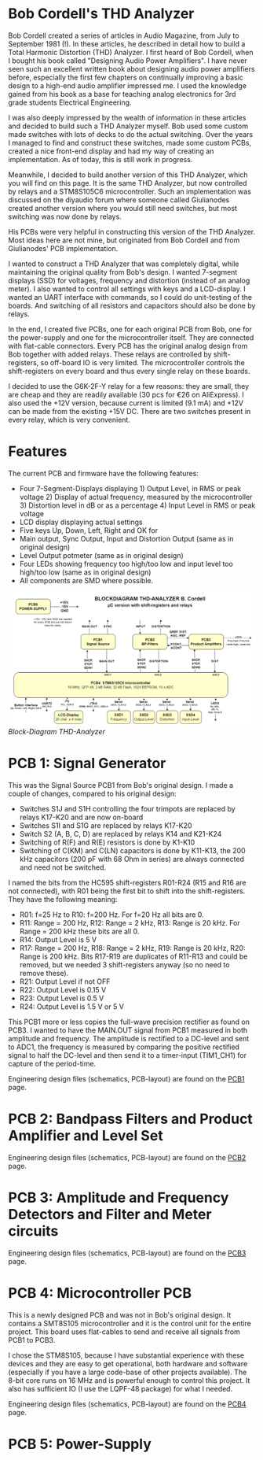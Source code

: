 # Bob Cordell's THD Analyzer
Bob Cordell created a series of articles in Audio Magazine, from July to September 1981 (!). In these articles, he described
in detail how to build a Total Harmonic Distortion (THD) Analyzer. I first heard of Bob Cordell, when I bought his book called "Designing Audio Power Amplifiers". 
I have never seen such an excellent written book about designing audio power amplifiers before, especially the first few chapters on continually improving a basic design 
to a high-end audio amplifier impressed me. I used the knowledge gained from his book as a base for teaching analog electronics for 3rd grade students Electrical Engineering.

I was also deeply impressed by the wealth of information in these articles and decided to build such a THD Analyzer myself. Bob
used some custom made switches with lots of decks to do the actual switching. Over the years I managed to find and construct these
switches, made some custom PCBs, created a nice front-end display and had my way of creating an implementation. As of today, this is
still work in progress.

Meanwhile, I decided to build another version of this THD Analyzer, which you will find on this page. It is the same
THD Analyzer, but now controlled by relays and a STM8S105C6 microcontroller. Such an implementation was discussed on the diyaudio forum
where someone called Giulianodes created another version where you would still need switches, but most switching was now done by relays.

His PCBs were very helpful in constructing this version of the THD Analyzer. Most ideas here are not mine, but originated from Bob Cordell
and from Giulianodes' PCB implementation.

I wanted to construct a THD Analyzer that was completely digital, while maintaining the original quality from Bob's design. 
I wanted 7-segment displays (SSD) for voltages, frequency and distortion (instead of an analog meter).
I also wanted to control all settings with keys and a LCD-display. I wanted an UART interface with commands, so I could do unit-testing of the boards.
And switching of all resistors and capacitors should also be done by relays.

In the end, I created five PCBs, one for each original PCB from Bob, one for the power-supply and one for the microcontroller itself. They are connected with flat-cable connectors.
Every PCB has the original analog design from Bob together with added relays. These relays are controlled by shift-registers, so off-board IO is very limited.
The microcontroller controls the shift-registers on every board and thus every single relay on these boards.

I decided to use the G6K-2F-Y relay for a few reasons: they are small, they are cheap and they are readily available (30 pcs for €26 on AliExpress). I also used the +12V
version, because current is limited (9.1 mA) and +12V can be made from the existing +15V DC. There are two switches present in every relay, which is very convenient.

# Features
The current PCB and firmware have the following features:
- Four 7-Segment-Displays displaying 1) Output Level, in RMS or peak voltage 2) Display of actual frequency, measured by the microcontroller 3) Distortion level in dB or as a percentage 4) Input Level in RMS or peak voltage
- LCD display displaying actual settings
- Five keys Up, Down, Left, Right and OK for
- Main output, Sync Output, Input and Distortion Output (same as in original design)
- Level Output potmeter (same as in original design)
- Four LEDs showing frequency too high/too low and input level too high/too low (same as in original design)
- All components are SMD where possible.

![Block Diagram](img/Blokschema_THD_Analyzer.png)<br>
*Block-Diagram THD-Analyzer*

# PCB 1: Signal Generator
This was the Signal Source PCB1 from Bob's original design. I made a couple of changes, compared to his original design:
- Switches S1J and S1H controlling the four trimpots are replaced by relays K17-K20 and are now on-board
- Switches S1I and S1G are replaced by relays K17-K20
- Switch S2 (A, B, C, D) are replaced by relays K14 and K21-K24
- Switching of R(F) and R(E) resistors is done by K1-K10
- Switching of C(KM) and C(LN) capacitors is done by K11-K13, the 200 kHz capacitors (200 pF with 68 Ohm in series) are always connected and need not be switched.

I named the bits from the HC595 shift-registers R01-R24 (R15 and R16 are not connected), with R01 being the first bit to shift into the shift-registers. They have the following meaning:
- R01: f=25 Hz to R10: f=200 Hz. For f=20 Hz all bits are 0.
- R11: Range = 200 Hz, R12: Range = 2 kHz, R13: Range is 20 kHz. For Range = 200 kHz these bits are all 0.
- R14: Output Level is 5 V
- R17: Range = 200 Hz, R18: Range = 2 kHz, R19: Range is 20 kHz, R20: Range is 200 kHz. Bits R17-R19 are duplicates of R11-R13 and could be removed, but we needed 3 shift-registers anyway (so no need to remove these).
- R21: Output Level if not OFF
- R22: Output Level is 0.15 V
- R23: Output Level is 0.5 V
- R24: Output Level is 1.5 V or 5 V

This PCB1 more or less copies the full-wave precision rectifier as found on PCB3. I wanted to have the MAIN.OUT signal from PCB1 measured in both amplitude and frequency. The amplitude is rectified to a DC-level and sent to ADC1, the
frequency is measured by comparing the positive rectified signal to half the DC-level and then send it to a timer-input (TIM1_CH1) for capture of the period-time.

Engineering design files (schematics, PCB-layout) are found on the [PCB1](./pcb1.md) page.

# PCB 2: Bandpass Filters and Product Amplifier and Level Set

Engineering design files (schematics, PCB-layout) are found on the [PCB2](./pcb2.md) page.

# PCB 3: Amplitude and Frequency Detectors and Filter and Meter circuits

Engineering design files (schematics, PCB-layout) are found on the [PCB3](./pcb3.md) page.

# PCB 4: Microcontroller PCB
This is a newly designed PCB and was not in Bob's original design. It contains a SMT8S105 microcontroller and it is the control unit for the entire project. This board uses flat-cables to send and receive all signals from PCB1 to PCB3.

I chose the STM8S105, because I have substantial experience with these devices and they are easy to get operational, both hardware and software (especially if you have a large code-base of other projects available). The 8-bit core runs on 16 MHz and is 
powerful enough to control this project. It also has sufficient IO (I use the LQPF-48 package) for what I needed.

Engineering design files (schematics, PCB-layout) are found on the [PCB4](./pcb4.md) page.

# PCB 5: Power-Supply

